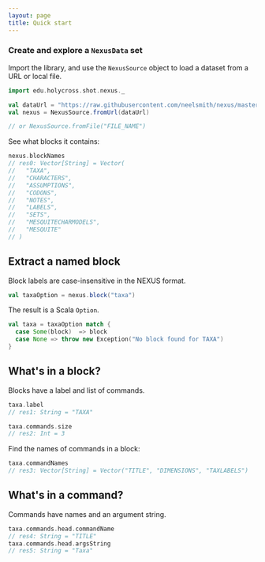```yaml
---
layout: page
title: Quick start
---
```





### Create and explore a `NexusData` set

Import the library, and use the `NexusSource` object to load a dataset from a URL or local file.


```scala
import edu.holycross.shot.nexus._

val dataUrl = "https://raw.githubusercontent.com/neelsmith/nexus/master/jvm/src/test/resources/CaveTrechineCOI.nex"
val nexus = NexusSource.fromUrl(dataUrl)

// or NexusSource.fromFile("FILE_NAME")

```

See what blocks it contains:
```scala
nexus.blockNames
// res0: Vector[String] = Vector(
//   "TAXA",
//   "CHARACTERS",
//   "ASSUMPTIONS",
//   "CODONS",
//   "NOTES",
//   "LABELS",
//   "SETS",
//   "MESQUITECHARMODELS",
//   "MESQUITE"
// )
```

## Extract a named block

Block labels are case-insensitive in the NEXUS format.

```scala
val taxaOption = nexus.block("taxa")
```

The result is a Scala `Option`.

```scala
val taxa = taxaOption match {
  case Some(block)  => block
  case None => throw new Exception("No block found for TAXA")
}
```


## What's in a block?

Blocks have a label and list of commands.

```scala
taxa.label
// res1: String = "TAXA"

taxa.commands.size
// res2: Int = 3
```

Find the names of commands in a block:

```scala
taxa.commandNames
// res3: Vector[String] = Vector("TITLE", "DIMENSIONS", "TAXLABELS")
```


## What's in a command?

Commands have names and an argument string.

```scala
taxa.commands.head.commandName
// res4: String = "TITLE"
taxa.commands.head.argsString
// res5: String = "Taxa"
```
